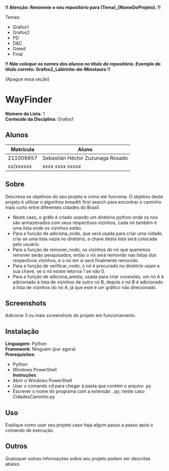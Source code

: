 **!! Atenção: Renomeie o seu repositório para (Tema)_(NomeDoProjeto). !!** 

Temas:
 - Grafos1
 - Grafos2
 - PD
 - D&C
 - Greed
 - Final 
 
 **!! *Não coloque os nomes dos alunos no título do repositório*. Exemplo de título correto: Grafos2_Labirinto-do-Minotauro !!**
 
 (Apague essa seção)

# WayFinder

**Número da Lista**: 1<br>
**Conteúdo da Disciplina**: Grafos1<br>

## Alunos
|Matrícula | Aluno |
| -- | -- |
| 211006957  |  Sebastián Héctor Zuzunaga Rosado |
| xx/xxxxxx  |  xxxx xxxx xxxxx |

## Sobre 
Descreva os objetivos do seu projeto e como ele funciona. 
O objetivo deste projeto é utilizar o algoritmo breadth first search para encontrar o caminho mais curto entre diferentes cidades do Brasil.
- Neste caso, o gráfo é criado usando um diretório python onde os nós são armazenados com seus respectivos vizinhos, cada nó também é uma lista onde os vizinhos estão.
- Para a função de adiciona_nodo, que será usada para criar uma cidade, cria-se uma lista vazia no diretório, a chave desta lista será colocada pelo usuário.
- Para a função de remover_nodo, os vizinhos do nó que queremos remover serão pesquisados, então o nó será removido nas listas dos respectivos vizinhos, e o nó em si será finalmente removido.
- Para a função de verificar_nodo, o nó é procurado no diretório usam a sua chave, se o nó existe retorna 1 se não 0.
- Para a função de adiciona_aresta, usada para criar conexões, um nó A é adicionado à lista de vizinhos de outro nó B, depois o nó B é adicionado à lista de vizinhos do nó A, já que este é um gráfico não direcionado.


## Screenshots
Adicione 3 ou mais screenshots do projeto em funcionamento.

## Instalação 
**Linguagem**: Python<br>
**Framework**: Ninguem (por agora)<br>
**Prerequisitos**:<br>
- Python
- Windows PowerShell<br>
**Instruções**:<br>
- Abrir o Windows PowerShell
- Usar o comando cd para chegar à pasta que contém o arquivo .py
- Escrever o nome do programa com a extensão . py; neste caso CidadesCaminho.py

## Uso 
Explique como usar seu projeto caso haja algum passo a passo após o comando de execução.

## Outros 
Quaisquer outras informações sobre seu projeto podem ser descritas abaixo.




